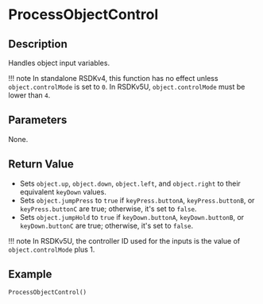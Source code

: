 # ProcessObjectControl

## Description
Handles object input variables.

!!! note
    In standalone RSDKv4, this function has no effect unless `object.controlMode` is set to `0`. In RSDKv5U, `object.controlMode` must be lower than `4`.

## Parameters
None.

## Return Value
- Sets `object.up`, `object.down`, `object.left`, and `object.right` to their equivalent `keyDown` values.
- Sets `object.jumpPress` to `true` if `keyPress.buttonA`, `keyPress.buttonB`, or `keyPress.buttonC` are true; otherwise, it's set to `false`.
- Sets `object.jumpHold` to `true` if `keyDown.buttonA`, `keyDown.buttonB`, or `keyDown.buttonC` are true; otherwise, it's set to `false`.

!!! note
    In RSDKv5U, the controller ID used for the inputs is the value of `object.controlMode` plus 1.

## Example
```
ProcessObjectControl()
```